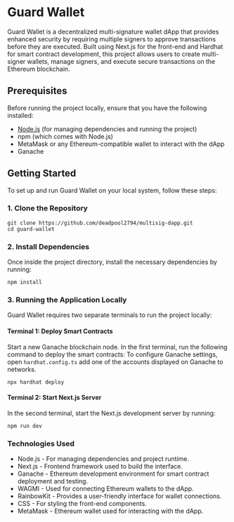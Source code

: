 # Guard Wallet

Guard Wallet is a decentralized multi-signature wallet dApp that provides enhanced security by requiring multiple signers to approve transactions before they are executed. Built using Next.js for the front-end and Hardhat for smart contract development, this project allows users to create multi-signer wallets, manage signers, and execute secure transactions on the Ethereum blockchain.

## Prerequisites

Before running the project locally, ensure that you have the following installed:

-   [Node.js](https://nodejs.org/) (for managing dependencies and running the project)
-   npm (which comes with Node.js)
-   MetaMask or any Ethereum-compatible wallet to interact with the dApp
-   Ganache

## Getting Started

To set up and run Guard Wallet on your local system, follow these steps:

### 1. Clone the Repository

```
git clone https://github.com/deadpool2794/multisig-dapp.git
cd guard-wallet
```

### 2. Install Dependencies

Once inside the project directory, install the necessary dependencies by running:

```
npm install
```

### 3. Running the Application Locally

Guard Wallet requires two separate terminals to run the project locally:

#### Terminal 1: Deploy Smart Contracts

Start a new Ganache blockchain node. In the first terminal, run the following command to deploy the smart contracts:
To configure Ganache settings, open `hardhat.config.ts` add one of the accounts displayed on Ganache to networks.

```
npx hardhat deploy
```

#### Terminal 2: Start Next.js Server

In the second terminal, start the Next.js development server by running:

```
npm run dev
```

### Technologies Used

-   Node.js - For managing dependencies and project runtime.
-   Next.js - Frontend framework used to build the interface.
-   Ganache - Ethereum development environment for smart contract deployment and testing.
-   WAGMI - Used for connecting Ethereum wallets to the dApp.
-   RainbowKit - Provides a user-friendly interface for wallet connections.
-   CSS - For styling the front-end components.
-   MetaMask - Ethereum wallet used for interacting with the dApp.
